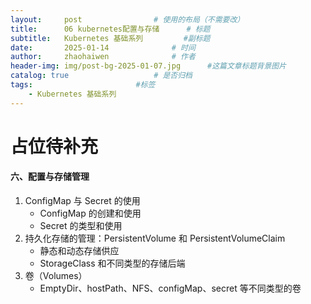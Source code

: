```yaml
---
layout:     post   				# 使用的布局（不需要改）
title:      06 kubernetes配置与存储 		# 标题 
subtitle:   Kubernetes 基础系列			#副标题
date:       2025-01-14 				# 时间
author:     zhaohaiwen 				# 作者
header-img: img/post-bg-2025-01-07.jpg		#这篇文章标题背景图片
catalog: true 					# 是否归档
tags:						#标签
    - Kubernetes 基础系列
---
```

# 占位待补充

#### 六、配置与存储管理

1. ConfigMap 与 Secret 的使用
   - ConfigMap 的创建和使用
   - Secret 的类型和使用
2. 持久化存储的管理：PersistentVolume 和 PersistentVolumeClaim
   - 静态和动态存储供应
   - StorageClass 和不同类型的存储后端
3. 卷（Volumes）
   - EmptyDir、hostPath、NFS、configMap、secret 等不同类型的卷
